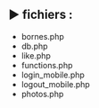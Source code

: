 ## ▶️ fichiers : 
  - bornes.php 
  - db.php 
  - like.php
  - functions.php 
  - login_mobile.php 
  - logout_mobile.php
  - photos.php
